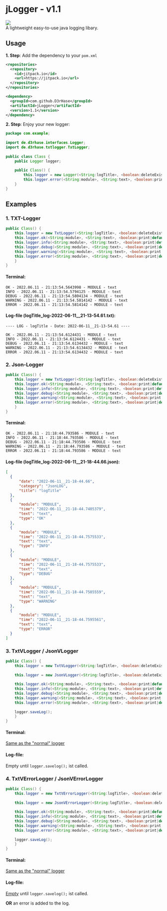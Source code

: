 

# jLogger - v1.1
[![](https://jitpack.io/v/D3rHase/jLogger.svg)](https://jitpack.io/#D3rHase/jLogger)  
A lightweight easy-to-use java logging libary.

## Usage
**1. Step**: Add the dependency to your `pom.xml`
```xml
<repositories>
  <repository>
    <id>jitpack.io</id>
    <url>https://jitpack.io</url>
  </repository>
</repositories>
```
```xml
<dependency>
  <groupId>com.github.D3rHase</groupId>
  <artifactId>jLogger</artifactId>
  <version>1.1</version>
</dependency>
```
**2. Step**: Enjoy your new logger:
```java
package com.example;
  
import de.d3rhase.interfaces.Logger;  
import de.d3rhase.txtlogger.TxtLogger;  
  
public class Class {  
    public Logger logger;  
  
    public Class() {
	    this.logger = new Logger(<String:logTitle>, <boolean:deleteExistingLogs>, <String:logDir>);
	    this.logger.error(<String:module>, <String:text>, <boolean:print|default:true>);
	}
}
```

## Examples

### 1. TXT-Logger
```java
public Class() {
	this.logger = new TxtLogger(<String:logTitle>, <boolean:deleteExistingLogs|default:true>, <String:logDir|default:"logs">);
	this.logger.ok(<String:module>, <String:text>, <boolean:print|default:true>);
	this.logger.info(<String:module>, <String:text>, <boolean:print|default:true>);
	this.logger.debug(<String:module>, <String:text>, <boolean:print|default:true>);
	this.logger.warning(<String:module>, <String:text>, <boolean:print|default:true>);
	this.logger.error(<String:module>, <String:text>, <boolean:print|default:true>);
	}
}
```

#### Terminal:
```
OK - 2022.06.11 - 21:13:54.5643998 - MODULE - text
INFO - 2022.06.11 - 21:13:54.5794125 - MODULE - text
DEBUG - 2022.06.11 - 21:13:54.5804134 - MODULE - text
WARNING - 2022.06.11 - 21:13:54.5814142 - MODULE - text
ERROR - 2022.06.11 - 21:13:54.5814142 - MODULE - text
```
#### Log-file (logTitle_log-2022-06-11__21-13-54.61.txt):
```
---- LOG - logTitle - Date: 2022-06-11__21-13-54.61 ----

OK - 2022.06.11 - 21:13:54.6124431 - MODULE - text  
INFO - 2022.06.11 - 21:13:54.6124431 - MODULE - text  
DEBUG - 2022.06.11 - 21:13:54.6134432 - MODULE - text  
WARNING - 2022.06.11 - 21:13:54.6134432 - MODULE - text  
ERROR - 2022.06.11 - 21:13:54.6134432 - MODULE - text
```

### 2. Json-Logger
```java
public Class() {
	this.logger = new TxtLogger(<String:logTitle>, <boolean:deleteExistingLogs|default:true>, <String:logDir|default:"logs">);
	this.logger.ok(<String:module>, <String:text>, <boolean:print|default:true>);
	this.logger.info(<String:module>, <String:text>, <boolean:print|default:true>);
	this.logger.debug(<String:module>, <String:text>, <boolean:print|default:true>);
	this.logger.warning(<String:module>, <String:text>, <boolean:print|default:true>);
	this.logger.error(<String:module>, <String:text>, <boolean:print|default:true>);
	}
}
```

#### Terminal:
```
OK - 2022.06.11 - 21:18:44.793586 - MODULE - text
INFO - 2022.06.11 - 21:18:44.793586 - MODULE - text
DEBUG - 2022.06.11 - 21:18:44.793586 - MODULE - text
WARNING - 2022.06.11 - 21:18:44.793586 - MODULE - text
ERROR - 2022.06.11 - 21:18:44.793586 - MODULE - text
```
#### Log-file (logTitle_log-2022-06-11__21-18-44.66.json):
```json
[  
  {  
      "date": "2022-06-11__21-18-44.66",  
      "category": "JsonLOG",  
      "title": "logTitle"  
  },  
  {  
      "module": "MODULE",  
      "time": "2022-06-11__21-18-44.7405379",  
      "text": "text",  
      "type": "OK"  
  },  
  {  
      "module": "MODULE",  
      "time": "2022-06-11__21-18-44.7575533",  
      "text": "text",  
      "type": "INFO"  
  },  
  {  
      "module": "MODULE",  
      "time": "2022-06-11__21-18-44.7575533",  
      "text": "text",  
      "type": "DEBUG"  
  },  
  {  
      "module": "MODULE",  
      "time": "2022-06-11__21-18-44.7585559",  
      "text": "text",  
      "type": "WARNING"  
  },  
  {  
      "module": "MODULE",  
      "time": "2022-06-11__21-18-44.7595561",  
      "text": "text",  
      "type": "ERROR"  
  }  
]
```

### 3. TxtVLogger / JsonVLogger
```java
public Class() {
	this.logger = new TxtVLogger(<String:logTitle>, <boolean:deleteExistingLogs|default:true>, <String:logDir|default:"logs">);
	
	this.logger = new JsonVLogger(<String:logTitle>, <boolean:deleteExistingLogs|default:true>, <String:logDir|default:"logs">);
	
	this.logger.ok(<String:module>, <String:text>, <boolean:print|default:true>);
	this.logger.info(<String:module>, <String:text>, <boolean:print|default:true>);
	this.logger.debug(<String:module>, <String:text>, <boolean:print|default:true>);
	this.logger.warning(<String:module>, <String:text>, <boolean:print|default:true>);
	this.logger.error(<String:module>, <String:text>, <boolean:print|default:true>);
	
	logger.saveLog();
	}
}
```

#### Terminal:
[Same as the "normal" logger](https://github.com/D3rHase/jLogger#terminal-1)
#### Log-file:
Empty until `logger.savelog();` ist called.

### 4. TxtVErrorLogger / JsonVErrorLogger
```java
public Class() {
	this.logger = new TxtVErrorLogger(<String:logTitle>, <boolean:deleteExistingLogs|default:true>, <String:logDir|default:"logs">);
	
	this.logger = new JsonVErrorLogger(<String:logTitle>, <boolean:deleteExistingLogs|default:true>, <String:logDir|default:"logs">);
	
	this.logger.ok(<String:module>, <String:text>, <boolean:print|default:true>);
	this.logger.info(<String:module>, <String:text>, <boolean:print|default:true>);
	this.logger.debug(<String:module>, <String:text>, <boolean:print|default:true>);
	this.logger.warning(<String:module>, <String:text>, <boolean:print|default:true>);
	this.logger.error(<String:module>, <String:text>, <boolean:print|default:true>);
	
	logger.saveLog();
	}
}
```

#### Terminal:
[Same as the "normal" logger](https://github.com/D3rHase/jLogger#terminal-1)
#### Log-file:
[Empty](https://github.com/D3rHase/jLogger#log-file) until `logger.savelog();` ist called.

**OR** an error is added to the log.
